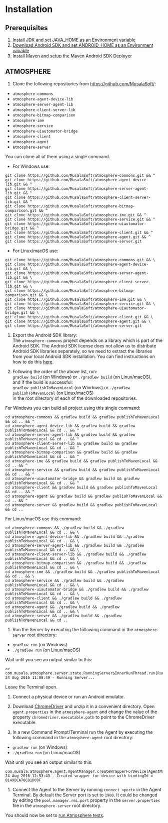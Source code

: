 # Installation
## Prerequisites
1. [Install JDK and set JAVA_HOME as an Environment variable](/setup/jdk.md)
1. [Download Android SDK and set ANDROID_HOME as an Environment variable](/setup/android_sdk.md)
1. [Install Maven and setup the Maven Android SDK Deployer](/setup/maven_android_sdk_deployer.md)

## ATMOSPHERE
1. Clone the following repositories from https://github.com/MusalaSoft/:
  * ```atmosphere-commons```
  * ```atmosphere-agent-device-lib```
  * ```atmosphere-server-agent-lib```
  * ```atmosphere-client-server-lib```
  * ```atmosphere-bitmap-comparison```
  * ```atmosphere-ime```
  * ```atmosphere-service```
  * ```atmosphere-uiautomator-bridge```
  * ```atmosphere-client```
  * ```atmosphere-agent```
  * ```atmosphere-server```

  You can clone all of them using a single command.  
  * For Windows use:
  ```
  git clone https://github.com/MusalaSoft/atmosphere-commons.git && ^
  git clone https://github.com/MusalaSoft/atmosphere-agent-device-lib.git && ^
  git clone https://github.com/MusalaSoft/atmosphere-server-agent-lib.git && ^
  git clone https://github.com/MusalaSoft/atmosphere-client-server-lib.git && ^
  git clone https://github.com/MusalaSoft/atmosphere-bitmap-comparison.git && ^
  git clone https://github.com/MusalaSoft/atmosphere-ime.git && ^
  git clone https://github.com/MusalaSoft/atmosphere-service.git && ^
  git clone https://github.com/MusalaSoft/atmosphere-uiautomator-bridge.git && ^
  git clone https://github.com/MusalaSoft/atmosphere-client.git && ^
  git clone https://github.com/MusalaSoft/atmosphere-agent.git && ^
  git clone https://github.com/MusalaSoft/atmosphere-server.git
  ```
  * For Linux/macOS use:
  ```
  git clone https://github.com/MusalaSoft/atmosphere-commons.git && \
  git clone https://github.com/MusalaSoft/atmosphere-agent-device-lib.git && \
  git clone https://github.com/MusalaSoft/atmosphere-server-agent-lib.git && \
  git clone https://github.com/MusalaSoft/atmosphere-client-server-lib.git && \
  git clone https://github.com/MusalaSoft/atmosphere-bitmap-comparison.git && \
  git clone https://github.com/MusalaSoft/atmosphere-ime.git && \
  git clone https://github.com/MusalaSoft/atmosphere-service.git && \
  git clone https://github.com/MusalaSoft/atmosphere-uiautomator-bridge.git && \
  git clone https://github.com/MusalaSoft/atmosphere-client.git && \
  git clone https://github.com/MusalaSoft/atmosphere-agent.git && \
  git clone https://github.com/MusalaSoft/atmosphere-server.git
  ```

1. Export the Android SDK library:  
 The `atmosphere-commons` project depends on a library which is part of the Android SDK. The Android SDK license does not allow us to distribute Android SDK libraries separately, so we need to extract the libraries from your local Android SDK installation. You can find instructions on how to do this [here](https://github.com/MusalaSoft/atmosphere-docs/blob/master/setup/maven_android_sdk_deployer.md).

1. Following the order of the above list, run:  
 ```gradlew build``` (on Windows) or ```./gradlew build``` (on Linux/macOS),  
 and if the build is successful:  
 ```gradlew publishToMavenLocal``` (on Windows) or ```./gradlew publishToMavenLocal``` (on Linux/macOS)  
 in the root directory of each of the downloaded repositories.

 For Windows you can build all project using this single command:
 ```
 cd atmosphere-commons && gradlew build && gradlew publishToMavenLocal && cd .. && ^
 cd atmosphere-agent-device-lib && gradlew build && gradlew publishToMavenLocal && cd .. && ^
 cd atmosphere-server-agent-lib && gradlew build && gradlew publishToMavenLocal && cd .. && ^
 cd atmosphere-client-server-lib && gradlew build && gradlew publishToMavenLocal && cd .. && ^
 cd atmosphere-bitmap-comparison && gradlew build && gradlew publishToMavenLocal && cd .. && ^
 cd atmosphere-ime && gradlew build && gradlew publishToMavenLocal && cd .. && ^
 cd atmosphere-service && gradlew build && gradlew publishToMavenLocal && cd .. && ^
 cd atmosphere-uiautomator-bridge && gradlew build && gradlew publishToMavenLocal && cd .. && ^
 cd atmosphere-client && gradlew build && gradlew publishToMavenLocal && cd .. && ^
 cd atmosphere-agent && gradlew build && gradlew publishToMavenLocal && cd .. && ^
 cd atmosphere-server && gradlew build && gradlew publishToMavenLocal && cd ..
 ```

 For Linux/macOS use this command:
 ```
 cd atmosphere-commons && ./gradlew build && ./gradlew publishToMavenLocal && cd .. && \
 cd atmosphere-agent-device-lib && ./gradlew build && ./gradlew publishToMavenLocal && cd .. && \
 cd atmosphere-server-agent-lib && ./gradlew build && ./gradlew publishToMavenLocal && cd .. && \
 cd atmosphere-client-server-lib && ./gradlew build && ./gradlew publishToMavenLocal && cd .. && \
 cd atmosphere-bitmap-comparison && ./gradlew build && ./gradlew publishToMavenLocal && cd .. && \
 cd atmosphere-ime && ./gradlew build && ./gradlew publishToMavenLocal && cd .. && \
 cd atmosphere-service && ./gradlew build && ./gradlew publishToMavenLocal && cd .. && \
 cd atmosphere-uiautomator-bridge && ./gradlew build && ./gradlew publishToMavenLocal && cd .. && \
 cd atmosphere-client && ./gradlew build && ./gradlew publishToMavenLocal && cd .. && \
 cd atmosphere-agent && ./gradlew build && ./gradlew publishToMavenLocal && cd .. && \
 cd atmosphere-server && ./gradlew build && ./gradlew publishToMavenLocal && cd ..
 ```

1. Run the Server by executing the following command in the `atmosphere-server` root directory:  
 * ```gradlew run``` (on Windows)
 * ```./gradlew run``` (on Linux/macOS)

 Wait until you see an output similar to this:
 ```
 >> com.musala.atmosphere.server.state.RunningServer$InnerRunThread.run(RunningServer.java:47) 24 Aug 2016 11:08:49 - Running Server...
 ```
 Leave the Terminal open.

1. Connect a physical device or run an Android emulator.

1. Download [ChromeDriver](https://sites.google.com/a/chromium.org/chromedriver/downloads) and unzip it in a convenient directory. Open ```agent.properties``` in the ```atmosphere-agent``` and change the value of the property ```chromedriver.executable.path``` to point to the ChromeDriver executable.

1. In a new Command Prompt/Terminal run the Agent by executing the following command in the `atmosphere-agent` root directory:  
 * ```gradlew run``` (on Windows)
 * ```./gradlew run``` (on Linux/macOS)

 Wait until you see an output similar to this:  
 ```
 com.musala.atmosphere.agent.AgentManager.createWrapperForDevice(AgentManager.java:378) 24 Aug 2016 12:53:43 - Created wrapper for device with bindingId = 0149BCA70C01D00F
 ```

1. Connect the Agent to the Server by running ```connect <port>``` in the Agent Terminal. By default the Server port is set to ```1980```. It could be changed by editing the ```pool.manager.rmi.port``` property in the ```server.properties``` file in the ```atmosphere-server``` root directory.

You should now be set to [run Atmosphere tests](https://github.com/MusalaSoft/atmosphere-docs#atmosphere-tests).
